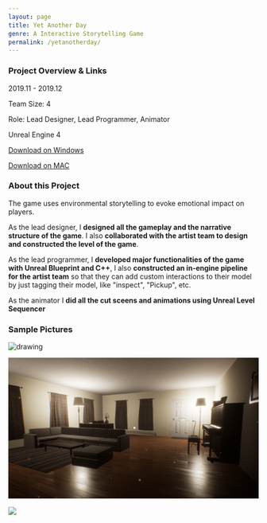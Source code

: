 ```yaml
---
layout: page
title: Yet Another Day
genre: A Interactive Storytelling Game
permalink: /yetanotherday/
---
```



### Project Overview & Links

2019.11 - 2019.12

Team Size: 4

Role: Lead Designer, Lead Programmer, Animator

Unreal Engine 4

[Download on Windows](https://www.dropbox.com/s/nlok70w82nae0zj/YetAnotherDay.zip?dl=0)

[Download on MAC](https://www.dropbox.com/sh/gdl3tfpzzqe2opc/AAAWt61IcCq0a3NCIUaRvi48a?dl=0)

### About this Project

The game uses environmental storytelling to evoke emotional impact on players. 

As the lead designer, I **designed all the gameplay and the narrative structure of the game**. I also **collaborated with the artist team to design and constructed the level of the game**.

As the lead programmer, I **developed major functionalities of the game with Unreal Blueprint and C++**, I also **constructed an in-engine pipeline for the artist team** so that they can add custom interactions to their model by just tagging their model, like "inspect", "Pickup", etc.

As the animator I **did all the cut sceens and animations using Unreal Level Sequencer**

### Sample Pictures

<img src="img/drawing.jpg" alt="drawing" width="800"/>

![](./img/YAD.png)

![](./img/YAD2.png)